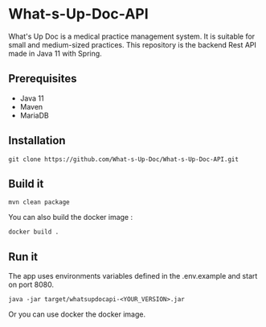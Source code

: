 # What-s-Up-Doc-API

What's Up Doc is a medical practice management system. It is suitable for small and medium-sized practices.
This repository is the backend Rest API made in Java 11 with Spring.

## Prerequisites
* Java 11
* Maven
* MariaDB

## Installation
```shell
git clone https://github.com/What-s-Up-Doc/What-s-Up-Doc-API.git
```

## Build it
```shell
mvn clean package 
```
You can also build the docker image :
```shell
docker build .
```

## Run it
The app uses environments variables defined in the .env.example and start on port 8080.
```shell
java -jar target/whatsupdocapi-<YOUR_VERSION>.jar
```
Or you can use docker the docker image.
